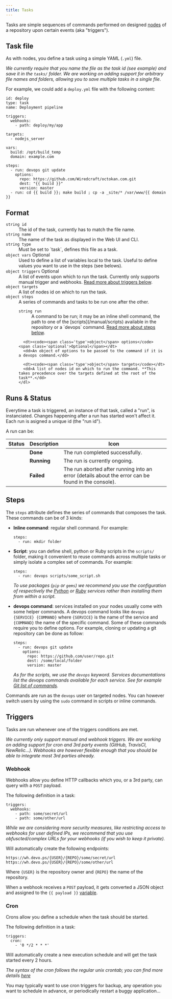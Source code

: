 ```yaml
---
title: Tasks
---
```


Tasks are simple sequences of commands performed on designed [nodes](/manual/nodes) of a repository upon certain events (aka "triggers").

## Task file

As with nodes, you define a task using a simple YAML (`.yml`) file.

*We currently require that you name the file as the task id (see example) and save it in the `tasks/` folder. We are working on adding support for arbitrary file names and folders, allowing you to save multiple tasks in a single file.*

For example, we could add a `deploy.yml` file with the following content:

    id: deploy
    type: task
    name: Deployment pipeline

    triggers:
      webhooks:
        - path: deploy/my/app
    
    targets:
      - nodejs_server
    
    vars:
      build: /opt/build_temp
      domain: example.com
    
    steps:
      - run: devops git update
        options:
          repo: https://github.com/Wiredcraft/octokan.com.git
          dest: "{{ build }}"
          version: master
      - run: cd {{ build }}; make build ; cp -a _site/* /var/www/{{ domain }}

## Format

<dl>
  <dt><code><span class='type'>string</span> id</code></dt>
  <dd>The id of the task, currently has to match the file name.</dd>

  <dt><code><span class='type'>string</span> name</code></dt>
  <dd>The name of the task as displayed in the Web UI and CLI.</dd>

  <dt><code><span class='type'>string</span> type</code></dt>
  <dd>Must be set to `task`, defines this file as a task.</dd>
  
  <dt><code><span class='type'>object</span> vars</code> <span class='optional'>Optional</span></dt>
  <dd>Used to define a list of variables local to the task. Useful to define values you want to use in the steps (see belows).</dd>

  <dt><code><span class='type'>object</span> triggers</code> <span class='optional'>Optional</span></dt>
  <dd>A list of events upon which to run the task. Currently only supports manual trigger and webhooks. <a href='#triggers'>Read more about triggers below</a>.</dd>

  <dt><code><span class='type'>object</span> targets</code></dt>
  <dd>A list of nodes id on which to run the task.</dd>

  <dt><code><span class='type'>object</span> steps</code></dt>
  <dd>
    A series of commands and tasks to be run one after the other.
    <dl>
      <dt><code><span class='type'>string</span> run</code></dt>
      <dd>A command to be run; it may be an inline shell command, the path to one of the [scripts](/manual/scripts) available in the repository or a `devops` command. <a href='#steps'>Read more about steps below</a>.</dd>
      
      <dt><code><span class='type'>object</span> options</code> <span class='optional'>Optional</span></dt>
      <dd>An object of options to be passed to the command if it is a devops command.</dd>

      <dt><code><span class='type'>object</span> targets</code></dt>
      <dd>A list of nodes id on which to run the command. **This takes precedence over the targets defined at the root of the task**.</dd>
    </dl>
  </dd>
</dl>

## Runs & Status

Everytime a task is triggered, an instance of that task, called a "run", is instanciated. Changes happening after a run has started won't affect it. Each run is asigned a unique id (the "run id").

A run can be:

Status | Description | Icon
--- | --- | ---
<span class='icon done'></span> | **Done** | The run completed successfully.
<span class='icon running'></span> | **Running** | The run is currently ongoing.
 <span class='icon error'></span> | **Failed** | The run aborted after running into an error (details about the error can be found in the console).

## Steps

The `steps` attribute defines the series of commands that composes the task. These commands can be of 3 kinds:

- **Inline command**: regular shell command. For example:

      steps:
        - run: mkdir folder

- **Script**: you can define shell, python or Ruby scripts in the `scripts/` folder, making it convenient to reuse commands across multiple tasks or simply isolate a complex set of commands. For example:

      steps:
        - run: devops scripts/some_script.sh

    *To use packages (`pip` or `gems`) we recommend you use the configuration of respectively the [Python](/services/python) or [Ruby](/services/ruby) services rather than installing them from within a script.*

- **devops command**: services installed on your nodes usually come with some helper commands. A devops command looks like `devops {SERVICE} {COMMAND}` where `{SERVICE}` is the name of the service and `{COMMAND}` the name of the specific command. Some of these commands require you to define options. For example, cloning or updating a git repository can be done as follow:

      steps:
        - run: devops git update
          options:
            repo: https://github.com/user/repo.git
            dest: /some/local/folder
            version: master

    *As for the scripts, we use the `devops` keyword. Services documentations list the devops commands available for each service. See for example [Git list of commands](/services/git#commands).*

Commands are run as the `devops` user on targeted nodes. You can however switch users by using the `sudo` command in scripts or inline commands.

## Triggers

Tasks are run whenever one of the triggers conditions are met.

*We currently only support manual and webhook triggers. We are working on adding support for cron and 3rd party events (GitHub, TravisCI, NewRelic...). Webhooks are however flexible enough that you should be able to integrate most 3rd parties already.*

### Webhook

Webhooks allow you define HTTP callbacks which you, or a 3rd party, can query with a `POST` payload.

The following definition in a task:

    triggers:
      webhooks:
        - path: some/secret/url
        - path: some/other/url

*While we are considering more security measures, like restricting access to webhooks for user defined IPs, we recommend that you use obfuscted/complex URLs for your webhooks (if you wish to keep it private).*

Will automatically create the following endpoints:

    https://wh.devo.ps/{USER}/{REPO}/some/secret/url
    https://wh.devo.ps/{USER}/{REPO}/some/other/url

Where `{USER}` is the repository owner and `{REPO}` the name of the repository.

When a webhook receives a `POST` payload, it gets converted a JSON object and assigned to the `{{ payload }}` [variable](/manual/variables).

### Cron

Crons allow you define a schedule when the task should be started.

The following definition in a task:

    triggers:
      cron:
        - '0 */2 * * *'

Will automatically create a new execution schedule and will get the task started every 2 hours.

*The syntax of the cron follows the regular unix crontab; you can find more details [here](https://en.wikipedia.org/wiki/Cron)*

You may typically want to use cron triggers for backup, any operation you want to schedule in advance, or periodically restart a buggy application...
